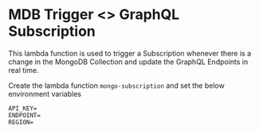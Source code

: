 # MDB Trigger <> GraphQL Subscription

This lambda function is used to trigger a Subscription whenever there is a change in the MongoDB Collection and update the GraphQL Endpoints in real time.

Create the lambda function `mongo-subscription` and set the below environment variables

```
API_KEY=
ENDPOINT=
REGION=
```

